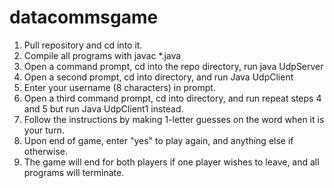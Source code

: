# datacommsgame
1) Pull repository and cd into it.
2) Compile all programs with javac \*.java
3) Open a command prompt, cd into the repo directory, run java UdpServer
4) Open a second prompt, cd into directory, and run Java UdpClient
5) Enter your username (8 characters) in prompt.
6) Open a third command prompt, cd into directory, and run repeat steps 4 and 5 but run Java UdpClient1 instead.
7) Follow the instructions by making 1-letter guesses on the word when it is your turn.
8) Upon end of game, enter "yes" to play again, and anything else if otherwise.
9) The game will end for both players if one player wishes to leave, and all programs will terminate.
